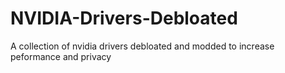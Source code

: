 # NVIDIA-Drivers-Debloated
A collection of nvidia drivers debloated and modded to increase peformance and privacy
